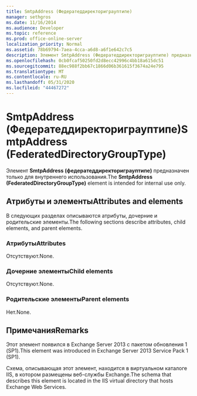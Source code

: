 ```yaml
---
title: SmtpAddress (Федератеддиректориграуптипе)
manager: sethgros
ms.date: 11/16/2014
ms.audience: Developer
ms.topic: reference
ms.prod: office-online-server
localization_priority: Normal
ms.assetid: 78b69794-7aea-4cca-a6d8-a6f1e642c7c5
description: Элемент SmtpAddress (Федератеддиректориграуптипе) предназначен только для внутреннего использования.
ms.openlocfilehash: 0cb0fcaf50250fd2d8ecc42996c4bb18a615dc51
ms.sourcegitcommit: 88ec988f2bb67c1866d06b361615f3674a24e795
ms.translationtype: MT
ms.contentlocale: ru-RU
ms.lasthandoff: 05/31/2020
ms.locfileid: "44467272"
---
```

# <a name="smtpaddress-federateddirectorygrouptype"></a><span data-ttu-id="8343d-103">SmtpAddress (Федератеддиректориграуптипе)</span><span class="sxs-lookup"><span data-stu-id="8343d-103">SmtpAddress (FederatedDirectoryGroupType)</span></span>

<span data-ttu-id="8343d-104">Элемент **SmtpAddress (федератеддиректориграуптипе)** предназначен только для внутреннего использования.</span><span class="sxs-lookup"><span data-stu-id="8343d-104">The **SmtpAddress (FederatedDirectoryGroupType)** element is intended for internal use only.</span></span> 

## <a name="attributes-and-elements"></a><span data-ttu-id="8343d-105">Атрибуты и элементы</span><span class="sxs-lookup"><span data-stu-id="8343d-105">Attributes and elements</span></span>

<span data-ttu-id="8343d-106">В следующих разделах описываются атрибуты, дочерние и родительские элементы.</span><span class="sxs-lookup"><span data-stu-id="8343d-106">The following sections describe attributes, child elements, and parent elements.</span></span>
  
### <a name="attributes"></a><span data-ttu-id="8343d-107">Атрибуты</span><span class="sxs-lookup"><span data-stu-id="8343d-107">Attributes</span></span>

<span data-ttu-id="8343d-108">Отсутствуют.</span><span class="sxs-lookup"><span data-stu-id="8343d-108">None.</span></span>
  
### <a name="child-elements"></a><span data-ttu-id="8343d-109">Дочерние элементы</span><span class="sxs-lookup"><span data-stu-id="8343d-109">Child elements</span></span>

<span data-ttu-id="8343d-110">Отсутствуют.</span><span class="sxs-lookup"><span data-stu-id="8343d-110">None.</span></span>
  
### <a name="parent-elements"></a><span data-ttu-id="8343d-111">Родительские элементы</span><span class="sxs-lookup"><span data-stu-id="8343d-111">Parent elements</span></span>

<span data-ttu-id="8343d-112">Нет.</span><span class="sxs-lookup"><span data-stu-id="8343d-112">None.</span></span>
  
## <a name="remarks"></a><span data-ttu-id="8343d-113">Примечания</span><span class="sxs-lookup"><span data-stu-id="8343d-113">Remarks</span></span>

<span data-ttu-id="8343d-114">Этот элемент появился в Exchange Server 2013 с пакетом обновления 1 (SP1).</span><span class="sxs-lookup"><span data-stu-id="8343d-114">This element was introduced in Exchange Server 2013 Service Pack 1 (SP1).</span></span>
  
<span data-ttu-id="8343d-115">Схема, описывающая этот элемент, находится в виртуальном каталоге IIS, в котором размещены веб-службы Exchange.</span><span class="sxs-lookup"><span data-stu-id="8343d-115">The schema that describes this element is located in the IIS virtual directory that hosts Exchange Web Services.</span></span>
  

